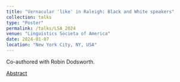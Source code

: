 ```yaml
---
title: "Vernacular 'like' in Raleigh: Black and White speakers"
collection: talks
type: "Poster"
permalink: /talks/LSA_2024
venue: "Linguistics Societa of America"
date: 2024-01-07
location: "New York City, NY, USA"
---
```


Co-authored with Robin Dodsworth.

[Abstract](https://griffinlowry.github.io/files/LSA_abstract.pdf)
